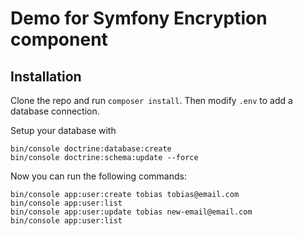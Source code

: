 # Demo for Symfony Encryption component

## Installation

Clone the repo and run `composer install`. Then modify `.env` to add a database
connection.

Setup your database with
```
bin/console doctrine:database:create
bin/console doctrine:schema:update --force
```

Now you can run the following commands:

```
bin/console app:user:create tobias tobias@email.com
bin/console app:user:list
bin/console app:user:update tobias new-email@email.com
bin/console app:user:list
```